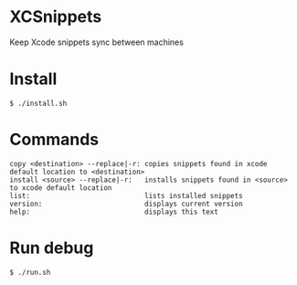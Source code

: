 # XCSnippets

Keep Xcode snippets sync between machines

# Install
```
$ ./install.sh
```

# Commands
```
copy <destination> --replace|-r: copies snippets found in xcode default location to <destination>
install <source> --replace|-r:   installs snippets found in <source> to xcode default location
list:                            lists installed snippets
version:                         displays current version
help:                            displays this text
```

# Run debug
```
$ ./run.sh
```